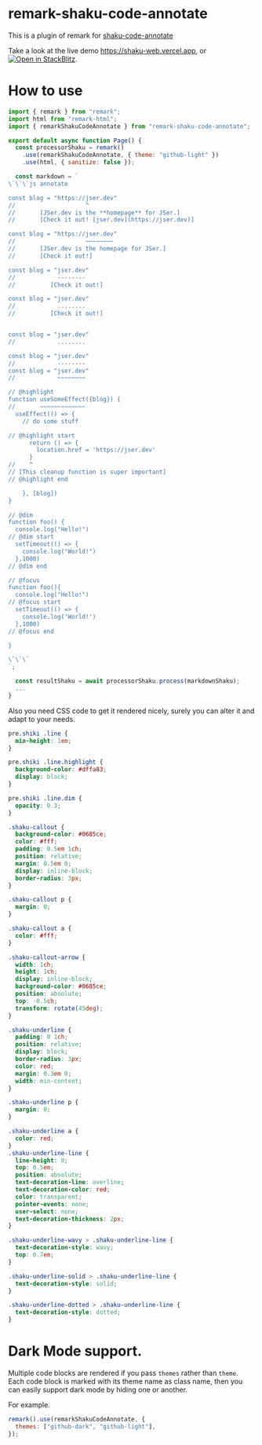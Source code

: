 # remark-shaku-code-annotate

This is a plugin of remark for [shaku-code-annotate](../shaku-code-annotate/)

Take a look at the live demo https://shaku-web.vercel.app, or  [![Open in StackBlitz](https://developer.stackblitz.com/img/open_in_stackblitz.svg)](https://stackblitz.com/edit/github-yunziv?file=src%2Flayouts%2FBlogPost.astro).                                                                

# How to use

```js
import { remark } from "remark";
import html from "remark-html";
import { remarkShakuCodeAnnotate } from "remark-shaku-code-annotate";

export default async function Page() {
  const processorShaku = remark()
    .use(remarkShakuCodeAnnotate, { theme: "github-light" })
    .use(html, { sanitize: false });

  const markdown = `
\`\`\`js annotate

const blog = "https://jser.dev"
//                    ^
//       [JSer.dev is the **homepage** for JSer.]
//       [Check it out! [jser.dev](https://jser.dev)]

const blog = "https://jser.dev"
//                    ~~~~~~~~
//       [JSer.dev is the homepage for JSer.]
//       [Check it out!]

const blog = "jser.dev"
//            --------
//          [Check it out!]

const blog = "jser.dev"
//            ........
//          [Check it out!]


const blog = "jser.dev"
//            ........

const blog = "jser.dev"
//            --------
const blog = "jser.dev"
//            ~~~~~~~~

// @highlight
function useSomeEffect({blog}) {
//       ~~~~~~~~~~~~~
  useEffect(() => {
    // do some stuff

// @highlight start
      return () => {
        location.href = 'https://jser.dev'
      }
//    ^
// [This cleanup function is super important]
// @highlight end

    }, [blog])
}

// @dim
function foo() {
  console.log("Hello!")
// @dim start
  setTimeout(() => {
    console.log("World!")
  },1000)
// @dim end

// @focus
function foo(){
  console.log("Hello!")
// @focus start
  setTimeout(() => {
    console.log('World!')
  },1000)
// @focus end

}

\`\`\`
`;

  const resultShaku = await processorShaku.process(markdownShaku);
  ...
}

```

Also you need CSS code to get it rendered nicely, surely you can alter it and adapt to your needs.

```css
pre.shiki .line {
  min-height: 1em;
}

pre.shiki .line.highlight {
  background-color: #dffa83;
  display: block;
}

pre.shiki .line.dim {
  opacity: 0.3;
}

.shaku-callout {
  background-color: #0685ce;
  color: #fff;
  padding: 0.5em 1ch;
  position: relative;
  margin: 0.5em 0;
  display: inline-block;
  border-radius: 3px;
}

.shaku-callout p {
  margin: 0;
}

.shaku-callout a {
  color: #fff;
}

.shaku-callout-arrow {
  width: 1ch;
  height: 1ch;
  display: inline-block;
  background-color: #0685ce;
  position: absolute;
  top: -0.5ch;
  transform: rotate(45deg);
}

.shaku-underline {
  padding: 0 1ch;
  position: relative;
  display: block;
  border-radius: 3px;
  color: red;
  margin: 0.3em 0;
  width: min-content;
}

.shaku-underline p {
  margin: 0;
}

.shaku-underline a {
  color: red;
}
.shaku-underline-line {
  line-height: 0;
  top: 0.5em;
  position: absolute;
  text-decoration-line: overline;
  text-decoration-color: red;
  color: transparent;
  pointer-events: none;
  user-select: none;
  text-decoration-thickness: 2px;
}

.shaku-underline-wavy > .shaku-underline-line {
  text-decoration-style: wavy;
  top: 0.7em;
}

.shaku-underline-solid > .shaku-underline-line {
  text-decoration-style: solid;
}

.shaku-underline-dotted > .shaku-underline-line {
  text-decoration-style: dotted;
}
```

# Dark Mode support.

Multiple code blocks are rendered if you pass `themes` rather than `theme`.
Each code block is marked with its theme name as class name, then you can
easily support dark mode by hiding one or another.

For example.

```js
remark().use(remarkShakuCodeAnnotate, {
  themes: ["github-dark", "github-light"],
});
```
